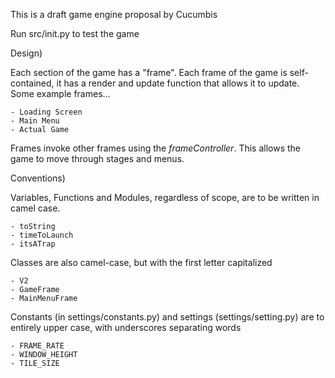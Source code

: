 This is a draft game engine proposal by Cucumbis

Run src/init.py to test the game

Design)

Each section of the game has a "frame". Each frame of the game is self-contained, it has a render and update function that allows it to update. Some example frames...

	- Loading Screen
	- Main Menu
	- Actual Game

Frames invoke other frames using the *frameController*. This allows the game to move through stages and menus.

Conventions)

Variables, Functions and Modules, regardless of scope, are to be written in camel case.

	- toString
	- timeToLaunch
	- itsATrap

Classes are also camel-case, but with the first letter capitalized

	- V2
	- GameFrame
	- MainMenuFrame

Constants (in settings/constants.py) and settings (settings/setting.py) are to entirely upper case, with underscores separating words

	- FRAME_RATE
	- WINDOW_HEIGHT
	- TILE_SIZE
